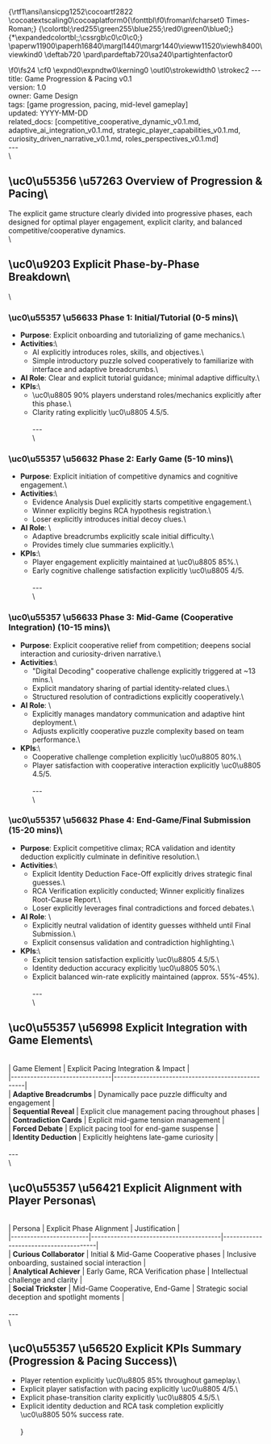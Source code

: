 {\rtf1\ansi\ansicpg1252\cocoartf2822
\cocoatextscaling0\cocoaplatform0{\fonttbl\f0\froman\fcharset0 Times-Roman;}
{\colortbl;\red255\green255\blue255;\red0\green0\blue0;}
{\*\expandedcolortbl;;\cssrgb\c0\c0\c0;}
\paperw11900\paperh16840\margl1440\margr1440\vieww11520\viewh8400\viewkind0
\deftab720
\pard\pardeftab720\sa240\partightenfactor0

\f0\fs24 \cf0 \expnd0\expndtw0\kerning0
\outl0\strokewidth0 \strokec2 ---\
title: Game Progression & Pacing v0.1\
version: 1.0\
owner: Game Design\
tags: [game progression, pacing, mid-level gameplay]\
updated: YYYY-MM-DD\
related_docs: [competitive_cooperative_dynamic_v0.1.md, adaptive_ai_integration_v0.1.md, strategic_player_capabilities_v0.1.md, curiosity_driven_narrative_v0.1.md, roles_perspectives_v0.1.md]\
---\
\
## \uc0\u55356 \u57263  Overview of Progression & Pacing\
The explicit game structure clearly divided into progressive phases, each designed for optimal player engagement, explicit clarity, and balanced competitive/cooperative dynamics.\
\
## \uc0\u9203  Explicit Phase-by-Phase Breakdown\
\
### \uc0\u55357 \u56633  Phase 1: Initial/Tutorial (0-5 mins)\
- **Purpose**: Explicit onboarding and tutorializing of game mechanics.\
- **Activities**:\
  - AI explicitly introduces roles, skills, and objectives.\
  - Simple introductory puzzle solved cooperatively to familiarize with interface and adaptive breadcrumbs.\
- **AI Role**: Clear and explicit tutorial guidance; minimal adaptive difficulty.\
- **KPIs**:\
  - \uc0\u8805  90% players understand roles/mechanics explicitly after this phase.\
  - Clarity rating explicitly \uc0\u8805  4.5/5.\
\
---\
\
### \uc0\u55357 \u56632  Phase 2: Early Game (5-10 mins)\
- **Purpose**: Explicit initiation of competitive dynamics and cognitive engagement.\
- **Activities**:\
  - Evidence Analysis Duel explicitly starts competitive engagement.\
  - Winner explicitly begins RCA hypothesis registration.\
  - Loser explicitly introduces initial decoy clues.\
- **AI Role**: \
  - Adaptive breadcrumbs explicitly scale initial difficulty.\
  - Provides timely clue summaries explicitly.\
- **KPIs**:\
  - Player engagement explicitly maintained at \uc0\u8805  85%.\
  - Early cognitive challenge satisfaction explicitly \uc0\u8805  4/5.\
\
---\
\
### \uc0\u55357 \u56633  Phase 3: Mid-Game (Cooperative Integration) (10-15 mins)\
- **Purpose**: Explicit cooperative relief from competition; deepens social interaction and curiosity-driven narrative.\
- **Activities**:\
  - "Digital Decoding" cooperative challenge explicitly triggered at ~13 mins.\
  - Explicit mandatory sharing of partial identity-related clues.\
  - Structured resolution of contradictions explicitly cooperatively.\
- **AI Role**: \
  - Explicitly manages mandatory communication and adaptive hint deployment.\
  - Adjusts explicitly cooperative puzzle complexity based on team performance.\
- **KPIs**:\
  - Cooperative challenge completion explicitly \uc0\u8805  80%.\
  - Player satisfaction with cooperative interaction explicitly \uc0\u8805  4.5/5.\
\
---\
\
### \uc0\u55357 \u56632  Phase 4: End-Game/Final Submission (15-20 mins)\
- **Purpose**: Explicit competitive climax; RCA validation and identity deduction explicitly culminate in definitive resolution.\
- **Activities**:\
  - Explicit Identity Deduction Face-Off explicitly drives strategic final guesses.\
  - RCA Verification explicitly conducted; Winner explicitly finalizes Root-Cause Report.\
  - Loser explicitly leverages final contradictions and forced debates.\
- **AI Role**: \
  - Explicitly neutral validation of identity guesses withheld until Final Submission.\
  - Explicit consensus validation and contradiction highlighting.\
- **KPIs**:\
  - Explicit tension satisfaction explicitly \uc0\u8805  4.5/5.\
  - Identity deduction accuracy explicitly \uc0\u8805  50%.\
  - Explicit balanced win-rate explicitly maintained (approx. 55%-45%).\
\
---\
\
## \uc0\u55357 \u56998  Explicit Integration with Game Elements\
\
| Game Element                  | Explicit Pacing Integration & Impact             |\
|-------------------------------|--------------------------------------------------|\
| **Adaptive Breadcrumbs**      | Dynamically pace puzzle difficulty and engagement |\
| **Sequential Reveal**         | Explicit clue management pacing throughout phases |\
| **Contradiction Cards**       | Explicit mid-game tension management             |\
| **Forced Debate**             | Explicit pacing tool for end-game suspense       |\
| **Identity Deduction**        | Explicitly heightens late-game curiosity         |\
\
---\
\
## \uc0\u55357 \u56421  Explicit Alignment with Player Personas\
\
| Persona                | Explicit Phase Alignment               | Justification                         |\
|------------------------|----------------------------------------|---------------------------------------|\
| **Curious Collaborator** | Initial & Mid-Game Cooperative phases  | Inclusive onboarding, sustained social interaction |\
| **Analytical Achiever**  | Early Game, RCA Verification phase     | Intellectual challenge and clarity    |\
| **Social Trickster**     | Mid-Game Cooperative, End-Game         | Strategic social deception and spotlight moments |\
\
---\
\
## \uc0\u55357 \u56520  Explicit KPIs Summary (Progression & Pacing Success)\
- Player retention explicitly \uc0\u8805  85% throughout gameplay.\
- Explicit player satisfaction with pacing explicitly \uc0\u8805  4/5.\
- Explicit phase-transition clarity explicitly \uc0\u8805  4.5/5.\
- Explicit identity deduction and RCA task completion explicitly \uc0\u8805  50% success rate.\
\
}